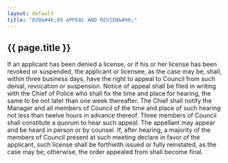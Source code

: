 ```yaml
---
layout: default 
title: "820&#46;09 APPEAL AND REVIEW&#46;"
---
```


{{ page.title }}
----------------

If an applicant has been denied a license, or if his or her license has
been revoked or suspended, the applicant or licensee, as the case may
be, shall, within three business days, have the right to appeal to
Council from such denial, revocation or suspension. Notice of appeal
shall be filed in writing with the Chief of Police who shall fix the
time and place for hearing, the same to be not later than one week
thereafter. The Chief shall notify the Manager and all members of
Council of the time and place of such hearing not less than twelve hours
in advance thereof. Three members of Council shall constitute a quorum
to hear such appeal. The appellant may appear and be heard in person or
by counsel. If, after hearing, a majority of the members of Council
present at such meeting declare in favor of the applicant, such license
shall be forthwith issued or fully reinstated, as the case may be;
otherwise, the order appealed from shall become final.
